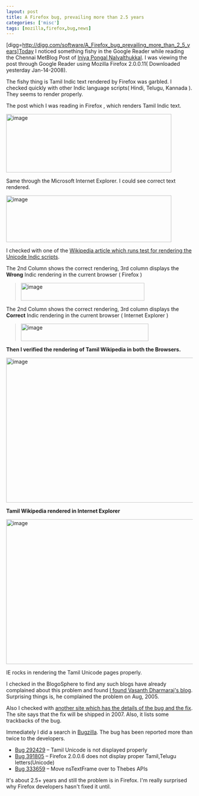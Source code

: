 ```yaml
---
layout: post
title: A Firefox bug, prevailing more than 2.5 years
categories: ['misc']
tags: [mozilla,firefox,bug,news]
---
```

[digg=http://digg.com/software/A_Firefox_bug_prevailing_more_than_2_5_years]Today  I noticed something fishy in the Google Reader while reading the Chennai MetBlog Post of <a href="http://chennai.metblogs.com/archives/2008/01/post_24.phtml">Iniya Pongal Nalvalthukkal</a>. I was viewing the post through Google Reader using Mozilla Firefox 2.0.0.11( Downloaded yesterday Jan-14-2008).

The fishy thing is Tamil Indic text rendered by Firefox was garbled. I checked quickly with other Indic language scripts( Hindi, Telugu, Kannada ). They seems to render properly.

The post which I was reading in Firefox , which renders Tamil Indic text.

<a href="../images/2008/01/image39.png"><img src="../images/2008/01/image-thumb26.png" style="border-width:0;" alt="image" height="158" width="446" /></a>

Same through the Microsoft Internet Explorer. I could see correct text rendered.

<a href="../images/2008/01/image40.png"><img src="../images/2008/01/image-thumb27.png" style="border-width:0;" alt="image" height="126" width="446" /></a>

I checked with one of the <a href="http://en.wikipedia.org/wiki/Wikipedia:Enabling_complex_text_support_for_Indic_scripts">Wikipedia article which runs test for rendering the Unicode Indic scripts</a>.

The 2nd Column shows the correct rendering, 3rd column displays the <b>Wrong</b> Indic rendering in the current browser ( Firefox )
<blockquote><a href="../images/2008/01/image42.png"><img src="../images/2008/01/image-thumb28.png" style="border-width:0;" alt="image" height="48" width="333" /></a></blockquote>
The 2nd Column shows the correct rendering, 3rd column displays the <b>Correct</b> Indic rendering in the current browser ( Internet Explorer )
<blockquote><a href="../images/2008/01/image43.png"><img src="../images/2008/01/image-thumb29.png" style="border-width:0;" alt="image" height="47" width="344" /></a></blockquote>
<b>Then I verified the rendering of Tamil Wikipedia in both the Browsers.</b>

<a href="../images/2008/01/image44.png"><img src="../images/2008/01/image-thumb30.png" style="border-width:0;" alt="image" height="391" width="519" /></a>

<b>Tamil Wikipedia rendered in Internet Explorer</b>

<a href="../images/2008/01/image45.png"><img src="../images/2008/01/image-thumb31.png" style="border-width:0;" alt="image" height="391" width="519" /></a>

IE rocks in rendering the Tamil Unicode pages properly.

I checked in the BlogoSphere to find any such blogs have already complained about this problem and found <a href="http://www.vasanth.in/2005/08/24/FirefoxMessesUpTamil.aspx">I found Vasanth Dharmaraj's  blog</a>. Surprising things is, he complained the problem on Aug, 2005.

Also I checked with <a href="http://blacksapphire.com/firefox-rtl/">another site which has the details of the bug and the fix</a>. The site says that the fix will be shipped in 2007. Also, it lists some trackbacks of the bug.

Immediately I did a search in <a href="https://bugzilla.mozilla.org">Bugzilla</a>. The bug has been reported more than twice to the developers.
<ul>
	<li><a href="https://bugzilla.mozilla.org/show_bug.cgi?id=292429">Bug 292429</a> – Tamil Unicode is not displayed properly</li>
	<li><a href="https://bugzilla.mozilla.org/show_bug.cgi?id=391805">Bug 391805</a> – Firefox 2.0.0.6 does not display proper Tamil,Telugu letters(Unicode)</li>
	<li><a href="https://bugzilla.mozilla.org/show_bug.cgi?id=333659">Bug 333659</a> – Move nsTextFrame over to Thebes APIs</li>
</ul>
It's about 2.5+ years and still the problem is in Firefox. I'm really surprised why Firefox developers hasn't fixed it until.

